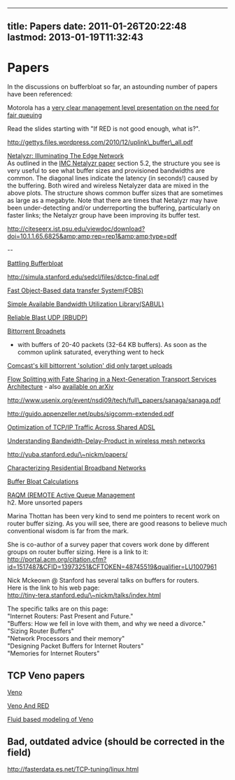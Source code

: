 
---
title: Papers
date: 2011-01-26T20:22:48
lastmod: 2013-01-19T11:32:43
---
Papers
======

In the discussions on bufferbloat so far, an astounding number of papers
have been referenced:

Motorola has a [very clear management level presentation on the need for
fair
queuing](http://www.cascaderange.org/presentations/DOCSIS_1_1_QoS.pdf)

Read the slides starting with "If RED is not good enough, what is?".

http://gettys.files.wordpress.com/2010/12/uplink\_buffer\_all.pdf

[Netalyzr: Illuminating The Edge
Network](http://www.icir.org/christian/publications/2010-imc-netalyzr.pdf)\
As outlined in the [IMC Netalyzr
paper](href="http://conferences.sigcomm.org/imc/2010/papers/p246.pdf")
section 5.2, the structure you see is very useful to see what buffer
sizes and provisioned bandwidths are common. The diagonal lines indicate
the latency (in seconds!) caused by the buffering. Both wired and
wireless Netalyzer data are mixed in the above plots. The structure
shows common buffer sizes that are sometimes as large as a megabyte.
Note that there are times that Netalyzr may have been under-detecting
and/or underreporting the buffering, particularly on faster links; the
Netalyzr group have been improving its buffer test.

http://citeseerx.ist.psu.edu/viewdoc/download?doi=10.1.1.65.6825&amp;amp;rep=rep1&amp;amp;type=pdf

--

[Battling
Bufferbloat](http://akira.ruc.dk/~tohojo/bufferbloat/bufferbloat-final.pdf)

http://simula.stanford.edu/sedcl/files/dctcp-final.pdf

[Fast Object-Based data transfer
System(FOBS)](http://www.umcs.maine.edu/~dickens/pubs/HPDC.FINAL.pdf)

[Simple Available Bandwidth Utilization
Library(SABUL)](http://pubs.rgrossman.com/dl/journal-028.pdf)

[Reliable Blast UDP
(RBUDP)](http://www.evl.uic.edu/files/pdf/cluster2002.pdf)

[Bittorrent
Broadnets](http://www.cs.clemson.edu/~jmarty/papers/bittorrentBroadnets.pdf)
- with buffers of 20-40 packets (32-64 KB buffers). As soon as the
common uplink saturated, everything went to heck

[Comcast's kill bittorrent 'solution' did only target
uploads](http://www.isoc.org/isoc/conferences/ndss/09/pdf/08.pdf)

[Flow Splitting with Fate Sharing in a Next-Generation Transport
Services Architecture](http://dedis.cs.yale.edu/2009/tng/) - also
[available on arXiv](http://arxiv.org/pdf/0912.0921v1)

http://www.usenix.org/event/nsdi09/tech/full\_papers/sanaga/sanaga.pdf

http://guido.appenzeller.net/pubs/sigcomm-extended.pdf

[Optimization of TCP/IP Traffic Across Shared
ADSL](http://www.adsl-optimizer.dk/thesis/main_final_hyper.pdf)

[Understanding Bandwidth-Delay-Product in wireless mesh
networks](http://cairo.cs.uiuc.edu/publications/papers/elsevier2004-bdp.pdf)

http://yuba.stanford.edu/\~nickm/papers/

[Characterizing Residential Broadband
Networks](http://citeseerx.ist.psu.edu/viewdoc/download?doi=10.1.1.65.6825&rep=rep1&type=pdf)

[Buffer Bloat
Calculations](http://netoptimizer.blogspot.com/2010/12/buffer-bloat-calculations.html)

[RAQM (REMOTE Active Queue
Management](http://www.cs.purdue.edu/homes/eblanton/publications/raqm.ps)\
h2. More unsorted papers

Marina Thottan has been very kind to send me pointers to recent work on
router buffer sizing. As you will see, there are good reasons to believe
much conventional wisdom is far from the mark.

She is co-author of a survey paper that covers work done by different
groups on router buffer sizing. Here is a link to it:\
http://portal.acm.org/citation.cfm?id=1517487&CFID=13973251&CFTOKEN=48745519&qualifier=LU1007961

Nick Mckeown @ Stanford has several talks on buffers for routers.\
Here is the link to his web page:\
http://tiny-tera.stanford.edu/\~nickm/talks/index.html

The specific talks are on this page:\
"Internet Routers: Past Present and Future."\
"Buffers: How we fell in love with them, and why we need a divorce."\
"Sizing Router Buffers"\
"Network Processors and their memory"\
"Designing Packet Buffers for Internet Routers"\
"Memories for Internet Routers"

TCP Veno papers
---------------

[Veno](http://wwwbk.ie.cuhk.edu.hk/fileadmin/staff_upload/soung/Journal/J3.pdf)

[Veno And
RED](http://www.ie.cuhk.edu.hk/fileadmin/staff_upload/soung/Conference/C12.pdf)

[Fluid based modeling of
Veno](http://web.mysites.ntu.edu.sg/aschfoh/public/Shared%2520Documents/pub/06777512-GC08.pdf)

Bad, outdated advice (should be corrected in the field)
-------------------------------------------------------

http://fasterdata.es.net/TCP-tuning/linux.html
